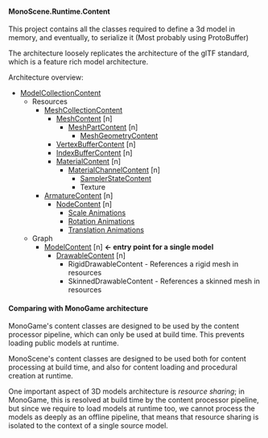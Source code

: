 ﻿#### MonoScene.Runtime.Content

This project contains all the classes required to define a 3d model in memory,
and eventually, to serialize it (Most probably using ProtoBuffer)

The architecture loosely replicates the architecture of the glTF standard,
which is a feature rich model architecture.

Architecture overview:

- [ModelCollectionContent](ModelCollectionContent.cs)
  - Resources
    - [MeshCollectionContent](Meshes/MeshCollectionContent.cs)
      - [MeshContent](Meshes/MeshContent.cs) [n]
        - [MeshPartContent](Meshes/MeshContent.cs) [n]
          - [MeshGeometryContent](Meshes/MeshContent.cs)
      - [VertexBufferContent](Meshes/VertexBufferContent.cs) [n]
      - [IndexBufferContent](Meshes/IndexBufferContent.cs) [n]
      - [MaterialContent](Materials/MaterialContent.cs) [n]
        - [MaterialChannelContent](Materials/MaterialChannelContent.cs) [n]
          - [SamplerStateContent](Materials/SamplerStateContent.cs)
          - Texture
    - [ArmatureContent](Armature/ArmatureContent.cs) [n]
      - [NodeContent](Armature/NodeContent.cs) [n] 
        - [Scale Animations](AnimatableProperty.cs)    
        - [Rotation Animations](AnimatableProperty.cs)    
        - [Translation Animations](AnimatableProperty.cs)    
  - Graph
    - [ModelContent](Model/ModelContent.cs) [n] __<- entry point for a single model__
      - [DrawableContent](Model/DrawableContent.cs) [n]
        - RigidDrawableContent - References a rigid mesh in resources
        - SkinnedDrawableContent - References a skinned mesh in resources


#### Comparing with MonoGame architecture

MonoGame's content classes are designed to be used by the content processor pipeline,
which can only be used at build time. This prevents loading public models at runtime.

MonoScene's content classes are designed to be used both for content processing at
build time, and also for content loading and procedural creation at runtime.

One important aspect of 3D models architecture is _resource sharing_; in MonoGame, this
is resolved at build time by the content processor pipeline, but since we require to load
models at runtime too, we cannot process the models as deeply as an offline pipeline, that
means that resource sharing is isolated to the context of a single source model.